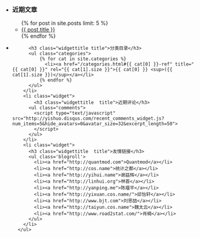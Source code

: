 <aside>
      <ul id="side" class="clear">
        <li class="widget">
		<h3 class="widgettitle  title">近期文章</h3>
          <ul class="posts">
            {% for post in site.posts limit: 5 %}
              <li><a href="{{ post.url }}" title="{{ post.title }}">{{ post.title }}</a></li>
            {% endfor %}
          </ul>
        </li>
        <li class="widget">
        
          <h3 class="widgettitle title">分类目录</h3>
          <ul class="categories">
              {% for cat in site.categories %}
                <li><a href="/categories.html#{{ cat[0] }}-ref" title="{{ cat[0] }}" rel="{{ cat[1].size }}">{{ cat[0] }} <sup>({{ cat[1].size }})</sup></a></li>
              {% endfor %}
          </ul>
        </li>
        <li class="widget">
            <h3 class="widgettitle  title">近期评论</h3>
          <ul class="comments">
            <script type="text/javascript" src="http://yishuo.disqus.com/recent_comments_widget.js?num_items=5&hide_avatars=0&avatar_size=32&excerpt_length=50">
            </script>
          </ul>
        </li>
        <li class="widget">
          <h3 class="widgettitle  title">友情链接</h3>
          <ul class='blogroll'>
		    <li><a href="http://quantmod.com">Quantmod</a></li>
            <li><a href="http://cos.name">统计之都</a></li>
            <li><a href="http://yihui.name">谢益辉</a></li>
			<li><a href="http://linhui.org">林荟</a></li>
			<li><a href="http://yanping.me">陈堰平</a></li>
			<li><a href="http://yixuan.cos.name/">邱怡轩</a></li>
			<li><a href="http://www.bjt.com">刘思喆</a></li>
			<li><a href="http://taiyun.cos.name">魏太云</a></li>
			<li><a href="http://www.road2stat.com/">肖楠</a></li>
          </ul>
        </li>
      </ul>
</aside>
